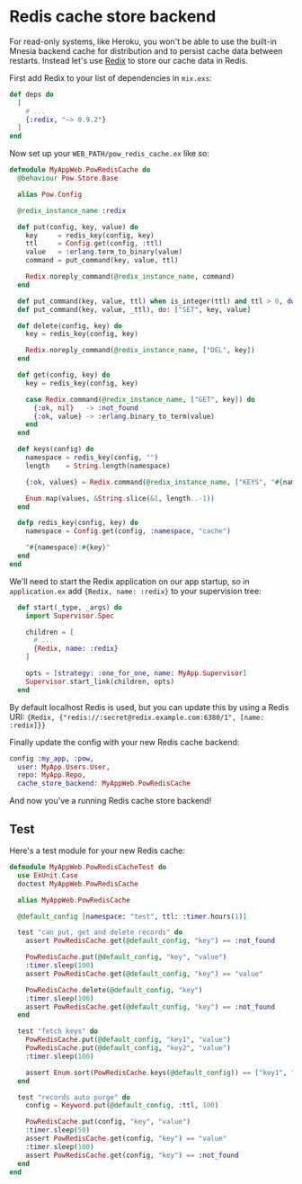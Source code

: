 # Redis cache store backend

For read-only systems, like Heroku, you won't be able to use the built-in Mnesia backend cache for distribution and to persist cache data between restarts. Instead let's use [Redix](https://github.com/whatyouhide/redix) to store our cache data in Redis.

First add Redix to your list of dependencies in `mix.exs`:

```elixir
def deps do
  [
    # ...
    {:redix, "~> 0.9.2"}
  ]
end
```

Now set up your `WEB_PATH/pow_redis_cache.ex` like so:

```elixir
defmodule MyAppWeb.PowRedisCache do
  @behaviour Pow.Store.Base

  alias Pow.Config

  @redix_instance_name :redix

  def put(config, key, value) do
    key     = redis_key(config, key)
    ttl     = Config.get(config, :ttl)
    value   = :erlang.term_to_binary(value)
    command = put_command(key, value, ttl)

    Redix.noreply_command(@redix_instance_name, command)
  end

  def put_command(key, value, ttl) when is_integer(ttl) and ttl > 0, do: ["SET", key, value, "PX", ttl]
  def put_command(key, value, _ttl), do: ["SET", key, value]

  def delete(config, key) do
    key = redis_key(config, key)

    Redix.noreply_command(@redix_instance_name, ["DEL", key])
  end

  def get(config, key) do
    key = redis_key(config, key)

    case Redix.command(@redix_instance_name, ["GET", key]) do
      {:ok, nil}   -> :not_found
      {:ok, value} -> :erlang.binary_to_term(value)
    end
  end

  def keys(config) do
    namespace = redis_key(config, "")
    length    = String.length(namespace)

    {:ok, values} = Redix.command(@redix_instance_name, ["KEYS", "#{namespace}*"])

    Enum.map(values, &String.slice(&1, length..-1))
  end

  defp redis_key(config, key) do
    namespace = Config.get(config, :namespace, "cache")

    "#{namespace}:#{key}"
  end
end
```

We'll need to start the Redix application on our app startup, so in `application.ex` add `{Redix, name: :redix}` to your supervision tree:

```elixir
  def start(_type, _args) do
    import Supervisor.Spec

    children = [
      # ...
      {Redix, name: :redix}
    ]

    opts = [strategy: :one_for_one, name: MyApp.Supervisor]
    Supervisor.start_link(children, opts)
  end
```

By default localhost Redis is used, but you can update this by using a Redis URI: `{Redix, {"redis://:secret@redix.example.com:6380/1", [name: :redix]}}`

Finally update the config with your new Redis cache backend:

```elixir
config :my_app, :pow,
  user: MyApp.Users.User,
  repo: MyApp.Repo,
  cache_store_backend: MyAppWeb.PowRedisCache
```

And now you've a running Redis cache store backend!

## Test

Here's a test module for your new Redis cache:

```elixir
defmodule MyAppWeb.PowRedisCacheTest do
  use ExUnit.Case
  doctest MyAppWeb.PowRedisCache

  alias MyAppWeb.PowRedisCache

  @default_config [namespace: "test", ttl: :timer.hours(1)]

  test "can put, get and delete records" do
    assert PowRedisCache.get(@default_config, "key") == :not_found

    PowRedisCache.put(@default_config, "key", "value")
    :timer.sleep(100)
    assert PowRedisCache.get(@default_config, "key") == "value"

    PowRedisCache.delete(@default_config, "key")
    :timer.sleep(100)
    assert PowRedisCache.get(@default_config, "key") == :not_found
  end

  test "fetch keys" do
    PowRedisCache.put(@default_config, "key1", "value")
    PowRedisCache.put(@default_config, "key2", "value")
    :timer.sleep(100)

    assert Enum.sort(PowRedisCache.keys(@default_config)) == ["key1", "key2"]
  end

  test "records auto purge" do
    config = Keyword.put(@default_config, :ttl, 100)

    PowRedisCache.put(config, "key", "value")
    :timer.sleep(50)
    assert PowRedisCache.get(config, "key") == "value"
    :timer.sleep(100)
    assert PowRedisCache.get(config, "key") == :not_found
  end
end
```